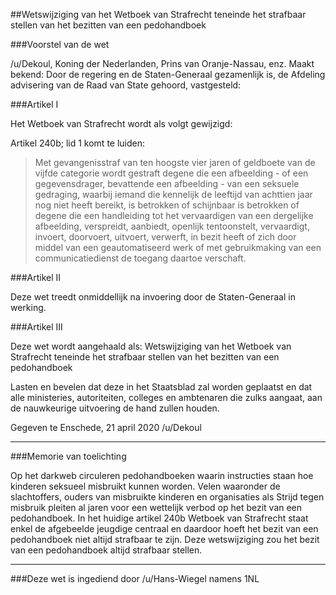 ##Wetswijziging van het Wetboek van Strafrecht teneinde het strafbaar stellen van het bezitten van een pedohandboek 
 
###Voorstel van de wet

/u/Dekoul, Koning der Nederlanden, Prins van Oranje-Nassau, enz. Maakt bekend: Door de regering en de Staten-Generaal gezamenlijk is, de Afdeling advisering van de Raad van State gehoord, vastgesteld:

###Artikel I

Het Wetboek van Strafrecht wordt als volgt gewijzigd:

Artikel 240b; lid 1 komt te luiden:

> Met gevangenisstraf van ten hoogste vier jaren of geldboete van de vijfde categorie wordt gestraft degene die een afbeelding - of een gegevensdrager, bevattende een afbeelding - van een seksuele gedraging, waarbij iemand die kennelijk de leeftijd van achttien jaar nog niet heeft bereikt, is betrokken of schijnbaar is betrokken of degene die een handleiding tot het vervaardigen van een dergelijke afbeelding, verspreidt, aanbiedt, openlijk tentoonstelt, vervaardigt, invoert, doorvoert, uitvoert, verwerft, in bezit heeft of zich door middel van een geautomatiseerd werk of met gebruikmaking van een communicatiedienst de toegang daartoe verschaft.

###Artikel II

Deze wet treedt onmiddellijk na invoering door de Staten-Generaal in werking.

###Artikel III

Deze wet wordt aangehaald als: Wetswijziging van het Wetboek van Strafrecht teneinde het strafbaar stellen van het bezitten van een pedohandboek

Lasten en bevelen dat deze in het Staatsblad zal worden geplaatst en dat alle ministeries, autoriteiten, colleges en ambtenaren die zulks aangaat, aan de nauwkeurige uitvoering de hand zullen houden.

Gegeven te Enschede, 21 april 2020 /u/Dekoul

---

###Memorie van toelichting

Op het darkweb circuleren pedohandboeken waarin instructies staan hoe kinderen seksueel misbruikt kunnen worden. Velen waaronder de slachtoffers, ouders van misbruikte kinderen en organisaties als Strijd tegen misbruik pleiten al jaren voor een wettelijk verbod op het bezit van een pedohandboek. In het huidige artikel 240b Wetboek van Strafrecht staat enkel de afgebeelde jeugdige centraal en daardoor hoeft het bezit van een pedohandboek niet altijd strafbaar te zijn. Deze wetswijziging zou het bezit van een pedohandboek altijd strafbaar stellen.

---

###Deze wet is ingediend door /u/Hans-Wiegel namens 1NL
